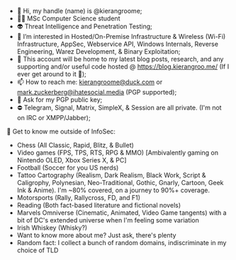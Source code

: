 - 👋 Hi, my handle (name) is @kierangroome;
- 👨‍🎓 MSc Computer Science student
- 👽 Threat Intelligence and Penetration Testing;
- 👾 I’m interested in Hosted/On-Premise Infrastructure & Wireless (Wi-Fi) Infrastructure, AppSec, Webservice API, Windows Internals, Reverse Engineering, Warez Development, & Binary Exploitation;
- 👻 This account will be home to my latest blog posts, research, and any supporting and/or useful code hosted @ https://blog.kierangroo.me/ (If I ever get around to it 🤪);
- 📫 How to reach me: kierangroome@duck.com or mark.zuckerberg@ihatesocial.media (PGP supported);
- 🔑 Ask for my PGP public key;
- ⛔ Telegram, Signal, Matrix, SimpleX, & Session are all private. (I'm not on IRC or XMPP/Jabber);




🧐 Get to know me outside of InfoSec:
- Chess (All Classic, Rapid, Blitz, & Bullet)
- Video games (FPS, TPS, RTS, RPG & MMO) [Ambivalently gaming on Nintendo OLED, Xbox Series X, & PC]
- Football (Soccer for you US nerds)
- Tattoo Cartography (Realism, Dark Realism, Black Work, Script & Caligrophy, Polynesian, Neo-Traditional, Gothic, Gnarly, Cartoon, Geek Ink & Anime). I'm ~80% covered, on a journey to 90%+ coverage.
- Motorsports (Rally, Rallycross, FD, and F1)
- Reading (Both fact-based literature and fictional novels)
- Marvels Omniverse (Cinematic, Animated, Video Game tangents) with a bit of DC's extended universe when I'm feeling some variation
- Irish Whiskey (Whisky?)
- Want to know more about me? Just ask, there's plenty
- Random fact: I collect a bunch of random domains, indiscriminate in my choice of TLD

<!---
kierangroome/kierangroome is a ✨ special ✨ repository because its `README.md` (this file) appears on your GitHub profile.
You can click the Preview link to take a look at your changes.
--->
